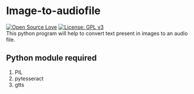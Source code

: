 # Image-to-audiofile
[![Open Source Love](https://badges.frapsoft.com/os/v1/open-source.svg?v=103)](https://github.com/ellerbrock/open-source-badges/)
[![License: GPL v3](https://img.shields.io/badge/License-GPLv3-blue.svg)](https://www.gnu.org/licenses/gpl-3.0)<br>
This python program will help to convert text present in images to an audio file.
<br>
## Python module required
1. PIL <br>
2. pytesseract <br>
3. gtts <br>
